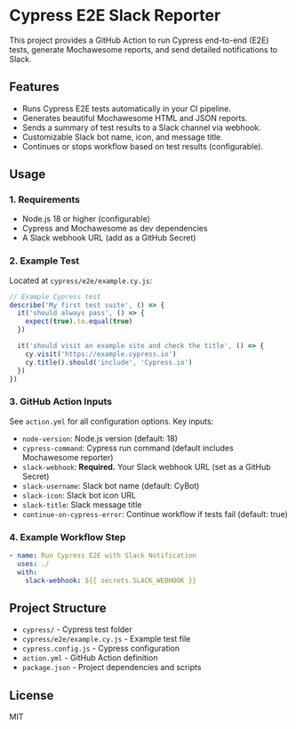 # Cypress E2E Slack Reporter

This project provides a GitHub Action to run Cypress end-to-end (E2E) tests, generate Mochawesome reports, and send detailed notifications to Slack.

## Features
- Runs Cypress E2E tests automatically in your CI pipeline.
- Generates beautiful Mochawesome HTML and JSON reports.
- Sends a summary of test results to a Slack channel via webhook.
- Customizable Slack bot name, icon, and message title.
- Continues or stops workflow based on test results (configurable).

## Usage

### 1. Requirements
- Node.js 18 or higher (configurable)
- Cypress and Mochawesome as dev dependencies
- A Slack webhook URL (add as a GitHub Secret)

### 2. Example Test
Located at `cypress/e2e/example.cy.js`:
```js
// Example Cypress test
describe('My first test suite', () => {
  it('should always pass', () => {
    expect(true).to.equal(true)
  })

  it('should visit an example site and check the title', () => {
    cy.visit('https://example.cypress.io')
    cy.title().should('include', 'Cypress.io')
  })
})
```

### 3. GitHub Action Inputs
See `action.yml` for all configuration options. Key inputs:
- `node-version`: Node.js version (default: 18)
- `cypress-command`: Cypress run command (default includes Mochawesome reporter)
- `slack-webhook`: **Required.** Your Slack webhook URL (set as a GitHub Secret)
- `slack-username`: Slack bot name (default: CyBot)
- `slack-icon`: Slack bot icon URL
- `slack-title`: Slack message title
- `continue-on-cypress-error`: Continue workflow if tests fail (default: true)

### 4. Example Workflow Step
```yaml
- name: Run Cypress E2E with Slack Notification
  uses: ./
  with:
    slack-webhook: ${{ secrets.SLACK_WEBHOOK }}
```

## Project Structure
- `cypress/` - Cypress test folder
- `cypress/e2e/example.cy.js` - Example test file
- `cypress.config.js` - Cypress configuration
- `action.yml` - GitHub Action definition
- `package.json` - Project dependencies and scripts

## License
MIT